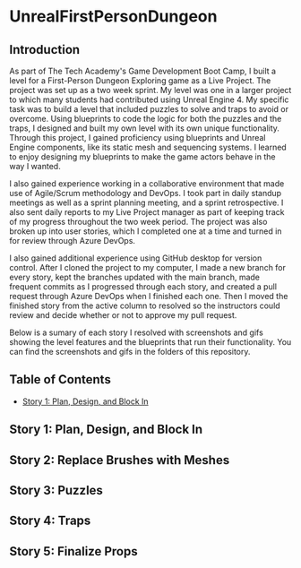 # UnrealFirstPersonDungeon
## Introduction
As part of The Tech Academy's Game Development Boot Camp, I built a level for a First-Person Dungeon Exploring game as a Live Project. The project was set up as a two week sprint. My level was one in a larger project to which many students had contributed using Unreal Engine 4. My specific task was to build a level that included puzzles to solve and traps to avoid or overcome. Using blueprints to code the logic for both the puzzles and the traps, I designed and built my own level with its own unique functionality. Through this project, I gained proficiency using blueprints and Unreal Engine components, like its static mesh and sequencing systems. I learned to enjoy designing my blueprints to make the game actors behave in the way I wanted.

I also gained experience working in a collaborative environment that made use of Agile/Scrum methodology and DevOps. I took part in daily standup meetings as well as a sprint planning meeting, and a sprint retrospective. I also sent daily reports to my Live Project manager as part of keeping track of my progress throughout the two week period. The project was also broken up into user stories, which I completed one at a time and turned in for review through Azure DevOps.

I also gained additional experience using GitHub desktop for version control. After I cloned the project to my computer, I made a new branch for every story, kept the branches updated with the main branch, made frequent commits as I progressed through each story, and created a pull request through Azure DevOps when I finished each one. Then I moved the finished story from the active column to resolved so the instructors could review and decide whether or not to approve my pull request.

Below is a sumary of each story I resolved with screenshots and gifs showing the level features and the blueprints that run their functionality. You can find the screenshots and gifs in the folders of this repository.

## Table of Contents
- [Story 1: Plan, Design, and Block In](https://github.com/JoshOtter/UnrealFirstPersonDungeon/blob/main/README.md#story-1-plan-design-and-block-in)
## Story 1: Plan, Design, and Block In
## Story 2: Replace Brushes with Meshes
## Story 3: Puzzles
## Story 4: Traps
## Story 5: Finalize Props
